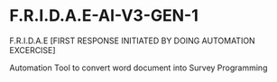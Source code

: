 # F.R.I.D.A.E-AI-V3-GEN-1
F.R.I.D.A.E [FIRST RESPONSE INITIATED BY DOING AUTOMATION EXCERCISE]

Automation Tool to convert word document into Survey Programming
